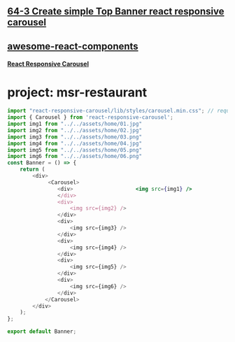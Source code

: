 ## [64-3 Create simple Top Banner react responsive carousel](https://web.programming-hero.com/web-9/video/web-9-64-3-create-simple-top-banner-react-responsive-carousel)
## [awesome-react-components](https://github.com/brillout/awesome-react-components)

#### [React Responsive Carousel](https://react-responsive-carousel.js.org/)
# project: msr-restaurant
```jsx
import "react-responsive-carousel/lib/styles/carousel.min.css"; // requires a loader
import { Carousel } from 'react-responsive-carousel';
import img1 from "../../assets/home/01.jpg"
import img2 from "../../assets/home/02.jpg"
import img3 from "../../assets/home/03.png"
import img4 from "../../assets/home/04.jpg"
import img5 from "../../assets/home/05.png"
import img6 from "../../assets/home/06.png"
const Banner = () => {
    return (
        <div>
             <Carousel>
                <div>                    <img src={img1} />
                </div>
                <div>
                    <img src={img2} />
                </div>
                <div>
                    <img src={img3} />
                </div>
                <div>
                    <img src={img4} />
                </div>
                <div>
                    <img src={img5} />
                </div>
                <div>
                    <img src={img6} />
                </div>
            </Carousel>
        </div>
    );
};

export default Banner;
```